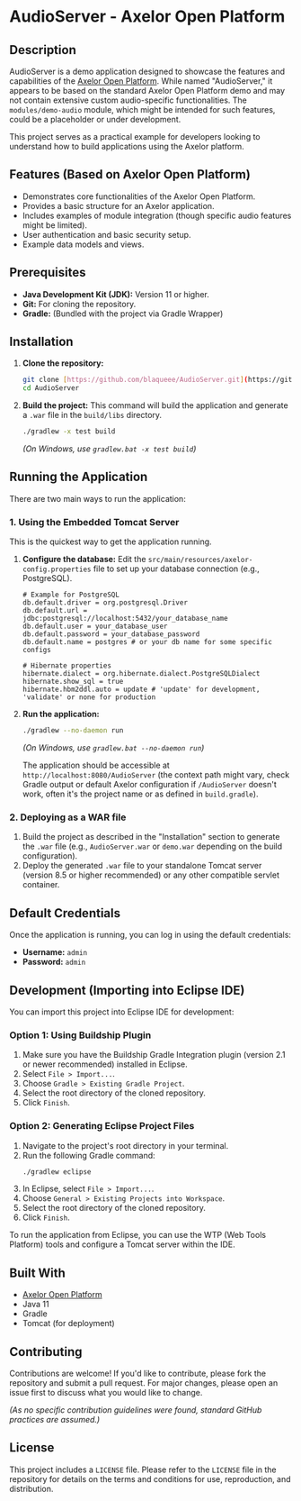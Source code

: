 # AudioServer - Axelor Open Platform

## Description

AudioServer is a demo application designed to showcase the features and capabilities of the [Axelor Open Platform](https://axelor.com/open-platform/). While named "AudioServer," it appears to be based on the standard Axelor Open Platform demo and may not contain extensive custom audio-specific functionalities. The `modules/demo-audio` module, which might be intended for such features, could be a placeholder or under development.

This project serves as a practical example for developers looking to understand how to build applications using the Axelor platform.

## Features (Based on Axelor Open Platform)

* Demonstrates core functionalities of the Axelor Open Platform.
* Provides a basic structure for an Axelor application.
* Includes examples of module integration (though specific audio features might be limited).
* User authentication and basic security setup.
* Example data models and views.

## Prerequisites

* **Java Development Kit (JDK):** Version 11 or higher.
* **Git:** For cloning the repository.
* **Gradle:** (Bundled with the project via Gradle Wrapper)

## Installation

1.  **Clone the repository:**
    ```bash
    git clone [https://github.com/blaqueee/AudioServer.git](https://github.com/blaqueee/AudioServer.git)
    cd AudioServer
    ```

2.  **Build the project:**
    This command will build the application and generate a `.war` file in the `build/libs` directory.
    ```bash
    ./gradlew -x test build
    ```
    *(On Windows, use `gradlew.bat -x test build`)*

## Running the Application

There are two main ways to run the application:

### 1. Using the Embedded Tomcat Server

This is the quickest way to get the application running.

1.  **Configure the database:**
    Edit the `src/main/resources/axelor-config.properties` file to set up your database connection (e.g., PostgreSQL).
    ```properties
    # Example for PostgreSQL
    db.default.driver = org.postgresql.Driver
    db.default.url = jdbc:postgresql://localhost:5432/your_database_name
    db.default.user = your_database_user
    db.default.password = your_database_password
    db.default.name = postgres # or your db name for some specific configs

    # Hibernate properties
    hibernate.dialect = org.hibernate.dialect.PostgreSQLDialect
    hibernate.show_sql = true
    hibernate.hbm2ddl.auto = update # 'update' for development, 'validate' or none for production
    ```

2.  **Run the application:**
    ```bash
    ./gradlew --no-daemon run
    ```
    *(On Windows, use `gradlew.bat --no-daemon run`)*

    The application should be accessible at `http://localhost:8080/AudioServer` (the context path might vary, check Gradle output or default Axelor configuration if `/AudioServer` doesn't work, often it's the project name or as defined in `build.gradle`).

### 2. Deploying as a WAR file

1.  Build the project as described in the "Installation" section to generate the `.war` file (e.g., `AudioServer.war` or `demo.war` depending on the build configuration).
2.  Deploy the generated `.war` file to your standalone Tomcat server (version 8.5 or higher recommended) or any other compatible servlet container.

## Default Credentials

Once the application is running, you can log in using the default credentials:

* **Username:** `admin`
* **Password:** `admin`

## Development (Importing into Eclipse IDE)

You can import this project into Eclipse IDE for development:

### Option 1: Using Buildship Plugin

1.  Make sure you have the Buildship Gradle Integration plugin (version 2.1 or newer recommended) installed in Eclipse.
2.  Select `File > Import...`.
3.  Choose `Gradle > Existing Gradle Project`.
4.  Select the root directory of the cloned repository.
5.  Click `Finish`.

### Option 2: Generating Eclipse Project Files

1.  Navigate to the project's root directory in your terminal.
2.  Run the following Gradle command:
    ```bash
    ./gradlew eclipse
    ```
3.  In Eclipse, select `File > Import...`.
4.  Choose `General > Existing Projects into Workspace`.
5.  Select the root directory of the cloned repository.
6.  Click `Finish`.

To run the application from Eclipse, you can use the WTP (Web Tools Platform) tools and configure a Tomcat server within the IDE.

## Built With

* [Axelor Open Platform](https://axelor.com/open-platform/)
* Java 11
* Gradle
* Tomcat (for deployment)

## Contributing

Contributions are welcome! If you'd like to contribute, please fork the repository and submit a pull request. For major changes, please open an issue first to discuss what you would like to change.

*(As no specific contribution guidelines were found, standard GitHub practices are assumed.)*

## License

This project includes a `LICENSE` file. Please refer to the `LICENSE` file in the repository for details on the terms and conditions for use, reproduction, and distribution.

